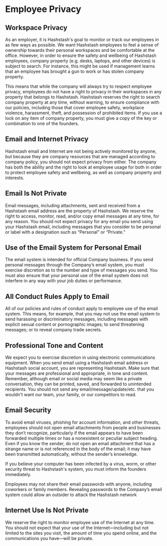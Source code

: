 # Employee Privacy

## Workspace Privacy

As an employer, it is Hashstash's goal to monitor or track our employees in as few ways as possible. We want Hashstash employees to feel a sense of ownership towards their personal workspaces and be comfortable at the office. However, in order to ensure the safety and wellbeing of Hashstash employees, company property (e.g. desks, laptops, and other devices) is subject to search. For instance, this might be used if management learns that an employee has brought a gun to work or has stolen company property.

This means that while the company will always try to respect employee privacy, employees do not have a right to privacy in their workspaces in any property that belongs to Hashstash. Hashstash reserves the right to search company property at any time, without warning, to ensure compliance with our policies, including those that cover employee safety, workplace violence, harassment, theft, and possession of prohibited items. If you use a lock on any item of company property, you must give a copy of the key or combination to one of the founders.

## Email and Internet Privacy

Hashstash email and Internet are not being actively monitored by anyone, but because they are company resources that are managed according to company policy, you should not expect privacy from either. The company has both the ability and the right to look at employee usage for both in order to protect employee safety and wellbeing, as well as company property and interests.

## Email Is Not Private

Email messages, including attachments, sent and received from a Hashstash email address are the property of Hashstash. We reserve the right to access, monitor, read, and/or copy email messages at any time, for any reason. You should not expect privacy for any email you send using your Hashstash email, including messages that you consider to be personal or label with a designation such as “Personal” or “Private.”

## Use of the Email System for Personal Email

The email system is intended for official Company business. If you send personal messages through the Company’s email system, you must exercise discretion as to the number and type of messages you send. You must also ensure that your personal use of the email system does not interfere in any way with your job duties or performance.

## All Conduct Rules Apply to Email

All of our policies and rules of conduct apply to employee use of the email system. This means, for example, that you may not use the email system to send harassing or discriminatory messages, including messages with explicit sexual content or pornographic images; to send threatening messages; or to reveal company trade secrets.

## Professional Tone and Content

We expect you to exercise discretion in using electronic communications equipment. When you send email using a Hashstash email address or Hashstash social account, you are representing Hashstash. Make sure that your messages are professional and appropriate, in tone and content. Remember, although email or social media may seem like a private conversation, they can be printed, saved, and forwarded to unintended recipients. You should not send any email/message/update/etc. that you wouldn’t want our team, your family, or our competitors to read.

## Email Security

To avoid email viruses, phishing for account information, and other threats, employees should not open email attachments from people and businesses they don’t recognize, particularly if the email appears to have been forwarded multiple times or has a nonexistent or peculiar subject heading. Even if you know the sender, do not open an email attachment that has a strange name or is not referenced in the body of the email; it may have been transmitted automatically, without the sender’s knowledge.

If you believe your computer has been infected by a virus, worm, or other security threat to Hashstash's system, you must inform the founders immediately.

Employees may not share their email passwords with anyone, including coworkers or family members. Revealing passwords to the Company’s email system could allow an outsider to attack the Hashstash network

## Internet Use Is Not Private

We reserve the right to monitor employee use of the Internet at any time. You should not expect that your use of the Internet—including but not limited to the sites you visit, the amount of time you spend online, and the communications you have—will be private.
